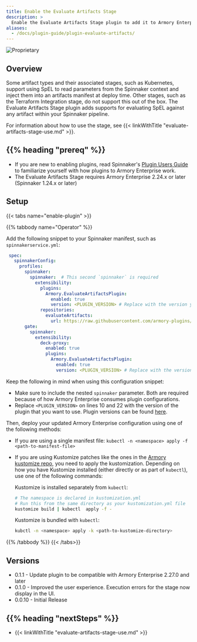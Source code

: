 ```yaml
---
title: Enable the Evaluate Artifacts Stage
description: >
  Enable the Evaluate Artifacts Stage plugin to add it to Armory Enterprise. The stage gives pipeline creators the ability to create base64 artifacts from text saved within a pipeline. The contents of the new artifact include the results of any SpEL expressions that are evaluated.
aliases:
  - /docs/plugin-guide/plugin-evaluate-artifacts/
---
```


![Proprietary](/images/proprietary.svg)

## Overview

Some artifact types and their associated stages, such as Kubernetes, support  using SpEL to read parameters from the Spinnaker context and inject them into an artifacts manifest at deploy time. Other stages, such as the Terraform Integration stage, do not support this out of the box. The Evaluate Artifacts Stage plugin adds supports for evaluating SpEL against any artifact within your Spinnaker pipeline.

For information about how to use the stage, see {{< linkWithTitle "evaluate-artifacts-stage-use.md" >}}.

## {{% heading "prereq" %}}

* If you are new to enabling plugins, read Spinnaker's [Plugin Users Guide](https://spinnaker.io/docs/guides/user/plugins-users/) to familiarize yourself with how plugins to Armory Enterprise work.
* The Evaluate Artifacts Stage requires Armory Enterprise 2.24.x or later (Spinnaker 1.24.x or later)


## Setup

{{< tabs name="enable-plugin" >}}

{{% tabbody name="Operator" %}}

Add the following snippet to your Spinnaker manifest, such as `spinnakerservice.yml`:

   ```yaml
    spec:
      spinnakerConfig:
        profiles:
          spinnaker:  
            spinnaker:  # This second `spinnaker` is required
              extensibility:
                plugins:
                  Armory.EvaluateArtifactsPlugin:
                    enabled: true
                    version: <PLUGIN_VERSION> # Replace with the version you want to use. For example, use 0.1.0.
                repositories:
                  evaluateArtifacts:
                    url: https://raw.githubusercontent.com/armory-plugins/evaluate-artifacts-releases/master/repositories.json
          gate:
            spinnaker:
              extensibility:
                deck-proxy:
                  enabled: true
                  plugins:
                    Armory.EvaluateArtifactsPlugin:
                      enabled: true
                      version: <PLUGIN_VERSION> # Replace with the version you want to use. For example, use 0.1.0.
   ```

Keep the following in mind when using this configuration snippet:

* Make sure to include the nested `spinnaker` parameter. Both are required because of how Armory Enterprise consumes plugin configurations.
* Replace `<PLUGIN_VERSION>` on lines 10 and 22 with the version of the plugin that you want to use. Plugin versions can be found [here](#versions).

Then, deploy your updated Armory Enterprise configuration using one of the following methods:

- If you are using a single manifest file: `kubectl -n <namespace> apply -f <path-to-manifest-file>`
- If you are using Kustomize patches like the ones in the [Armory kustomize repo](https://github.com/armory/spinnaker-kustomize-patches), you need to apply the kustomization. Depending on how you have Kustomize installed (either directly or as part of `kubectl`), use one of the following commands:

   Kustomize is installed separately from `kubectl`:

   ```bash
   # The namespace is declared in kustomization.yml
   # Run this from the same directory as your kustomization.yml file
   kustomize build | kubectl  apply -f -
   ```

   Kustomize is bundled with `kubectl`:

   ```bash
   kubctl -n <namespace> apply -k <path-to-kustomize-directory>
   ```

{{% /tabbody %}}
{{< /tabs>}}

## Versions

- 0.1.1 - Update plugin to be compatible with Armory Enterprise 2.27.0 and later
- 0.1.0 - Improved the user experience. Execution errors for the stage now display in the UI.
- 0.0.10 - Initial Release

## {{% heading "nextSteps" %}}

* {{< linkWithTitle "evaluate-artifacts-stage-use.md" >}}
